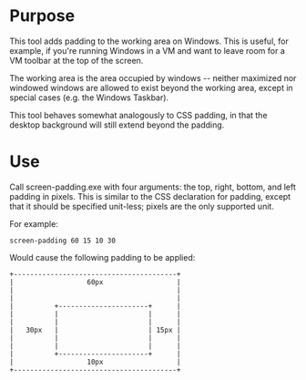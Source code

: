 # Purpose
This tool adds padding to the working area on Windows. This is useful, for example, if you're running Windows in a VM and want to leave
room for a VM toolbar at the top of the screen.

The working area is the area occupied by windows -- neither maximized nor windowed windows are allowed to exist beyond the working area,
except in special cases (e.g. the Windows Taskbar).

This tool behaves somewhat analogously to CSS padding, in that the desktop background will still extend beyond the padding.

# Use

Call screen-padding.exe with four arguments: the top, right, bottom, and left padding in pixels. This is similar to the CSS declaration for
padding, except that it should be specified unit-less; pixels are the only supported unit.

For example:

    screen-padding 60 15 10 30

Would cause the following padding to be applied:

    +----------------------------------------+
    |                  60px                  |
    |                                        |
    |                                        |
    |          +----------------------+      |
    |          |                      |      |
    |          |                      |      |
    |   30px   |                      | 15px |
    |          |                      |      |
    |          |                      |      |
    |          +----------------------+      |
    |                  10px                  |
    +----------------------------------------+
